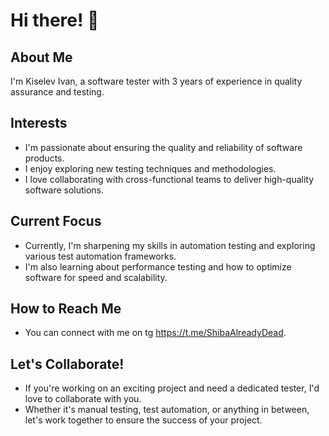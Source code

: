 # Hi there! 👋

## About Me
I'm Kiselev Ivan, a software tester with 3 years of experience in quality assurance and testing.

## Interests
- I'm passionate about ensuring the quality and reliability of software products.
- I enjoy exploring new testing techniques and methodologies.
- I love collaborating with cross-functional teams to deliver high-quality software solutions.

## Current Focus
- Currently, I'm sharpening my skills in automation testing and exploring various test automation frameworks.
- I'm also learning about performance testing and how to optimize software for speed and scalability.

## How to Reach Me
- You can connect with me on tg https://t.me/ShibaAlreadyDead.


## Let's Collaborate!
- If you're working on an exciting project and need a dedicated tester, I'd love to collaborate with you.
- Whether it's manual testing, test automation, or anything in between, let's work together to ensure the success of your project.

